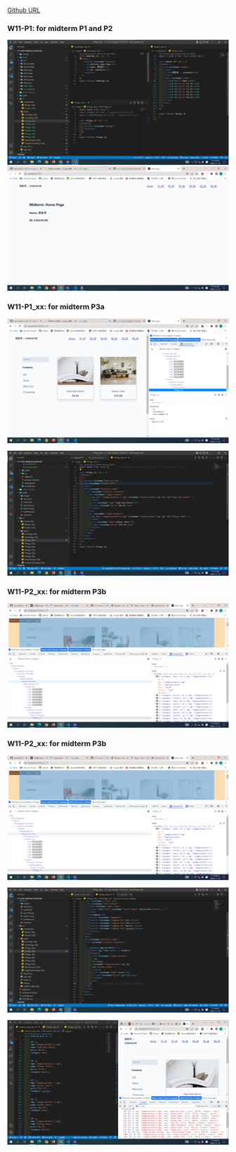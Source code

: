 [Github URL]()


### W11-P1: for midterm P1 and P2
![](p1-1.png)
![](p1-2.png)

### W11-P1_xx: for midterm P3a
![](w11-p1_39-1.png)



![](w11-p1_39-2.png)

### W11-P2_xx: for midterm P3b
![](w11-p2_39-1.png)

### W11-P2_xx: for midterm P3b


![](w11-p2_39-1.png)


![](w11-p2_39-2.png)


![](w11-p2_39-3.png)